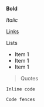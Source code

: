 **Bold**

_Italic_

[Links](/)

Lists

- Item 1
- Item 1
- Item 1

> Quotes

`Inline code`

```
Code fences
```
